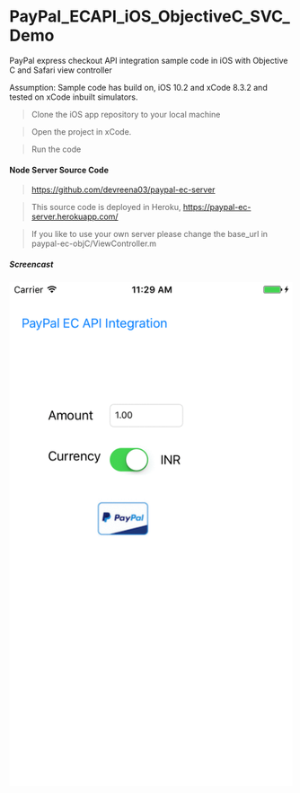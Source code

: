 # PayPal_ECAPI_iOS_ObjectiveC_SVC_Demo
PayPal express checkout API integration sample code in iOS with Objective C and Safari view controller

Assumption:
Sample code has build on, iOS 10.2 and xCode 8.3.2 and tested on xCode inbuilt simulators.

>Clone the iOS app repository to your local machine 

>Open the project in xCode.

>Run the code 


#### Node Server Source Code 

>https://github.com/devreena03/paypal-ec-server

>This source code is deployed in Heroku, https://paypal-ec-server.herokuapp.com/

>If you like to use your own server please change the base_url in paypal-ec-objC/ViewController.m


##### Screencast

![ScreenShot](https://github.com/devreena03/PayPal_ECAPI_iOS_Swift_SVC_Demo/blob/master/screencast.gif)
